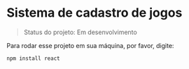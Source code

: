 <h1>Sistema de cadastro de jogos</h1>

> Status do projeto: Em desenvolvimento

Para rodar esse projeto em sua máquina, por favor, digite:

```
npm install react
```
